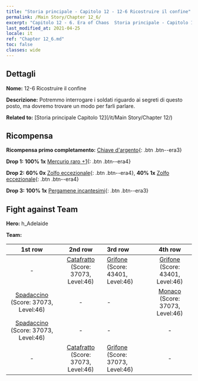 ```yaml
---
title: "Storia principale - Capitolo 12 - 12-6 Ricostruire il confine"
permalink: /Main Story/Chapter 12_6/
excerpt: "Capitolo 12 - 6. Era of Chaos  Storia principale - Capitolo 12_6. 12-6 Ricostruire il confine"
last_modified_at: 2021-04-25
locale: it
ref: "Chapter 12_6.md"
toc: false
classes: wide
---
```


## Dettagli

 **Nome:** 12-6 Ricostruire il confine

 **Descrizione:** Potremmo interrogare i soldati riguardo ai segreti di questo posto, ma dovremo trovare un modo per farli parlare.

 **Related to:** [Storia principale Capitolo 12](/it/Main Story/Chapter 12/)

## Ricompensa

 **Ricompensa primo completamento:** [Chiave d'argento](/ItemsIT/con_693/){: .btn .btn--era3}

 **Drop 1:** **100% 1x** [Mercurio raro +1](/ItemsIT/mat_42/){: .btn .btn--era4}

 **Drop 2:** **60% 0x** [Zolfo eccezionale](/ItemsIT/mat_36/){: .btn .btn--era4}, **40% 1x** [Zolfo eccezionale](/ItemsIT/mat_36/){: .btn .btn--era4}

 **Drop 3:** **100% 1x** [Pergamene incantesimi](/ItemsIT/con_694/){: .btn .btn--era3}


## Fight against Team
 **Hero:** h_Adelaide

 **Team:**


  | 1st row | 2nd row | 3rd row | 4th row |
  |:----:|:----:|:----|:----:|
  | - | [Catafratto](/it/units/Cavalier/) (Score: 37073, Level:46)  | [Grifone](/it/units/Griffin/) (Score: 43401, Level:46)  | [Grifone](/it/units/Griffin/) (Score: 43401, Level:46)  |
  | [Spadaccino](/it/units/Swordsman/) (Score: 37073, Level:46)  | - | - | [Monaco](/it/units/Monk/) (Score: 37073, Level:46)  |
  | [Spadaccino](/it/units/Swordsman/) (Score: 37073, Level:46)  | - | - | - |
  | - | [Catafratto](/it/units/Cavalier/) (Score: 37073, Level:46)  | [Grifone](/it/units/Griffin/) (Score: 37073, Level:46)  | - |


